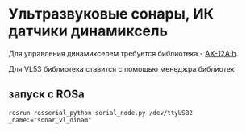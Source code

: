 # Ультразвуковые сонары, ИК датчики динамиксель

Для управления динамикселем требуется библиотека - [AX-12A.h](https://github.com/ThingType/AX-12A-servo-library/tree/master/src). 

Для VL53 библиотека ставится с помощью менеджра библиотек


## запуск с ROSа
```
rosrun rosserial_python serial_node.py /dev/ttyUSB2 _name:="sonar_vl_dinam"
```
